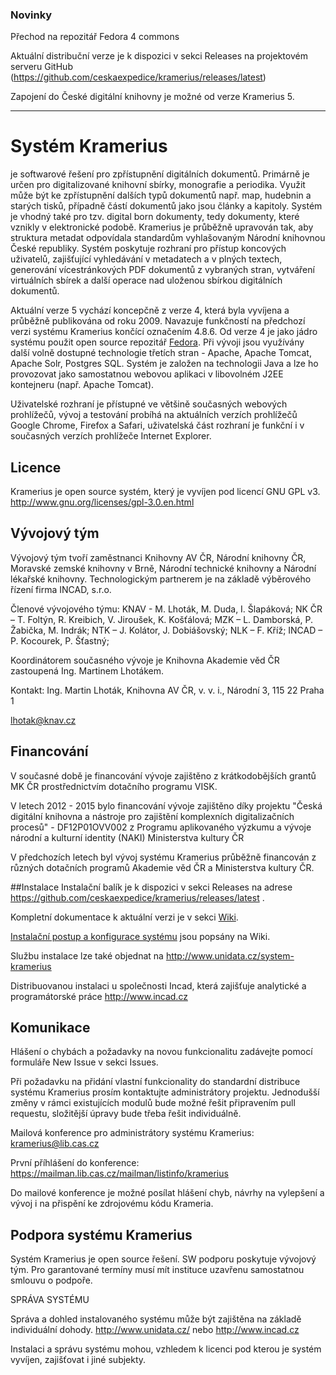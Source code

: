 ### Novinky

Přechod na repozitář Fedora 4 commons

Aktuální distribuční verze je k dispozici v sekci Releases na projektovém serveru GitHub (https://github.com/ceskaexpedice/kramerius/releases/latest)

Zapojení do České digitální knihovny je možné od verze Kramerius 5.

----

# Systém Kramerius 

je softwarové řešení pro zpřístupnění digitálních dokumentů. Primárně je určen pro digitalizované knihovní sbírky, monografie a periodika. Využit může být ke zpřístupnění dalších typů dokumentů např. map, hudebnin a starých tisků, případně částí dokumentů jako jsou články a kapitoly. Systém je vhodný také pro tzv. digital born dokumenty, tedy dokumenty, které vznikly v elektronické podobě. Kramerius je průběžně upravován tak, aby struktura metadat odpovídala standardům vyhlašovaným Národní knihovnou České republiky. Systém poskytuje rozhraní pro přístup koncových uživatelů, zajišťující vyhledávání v metadatech a v plných textech, generování vícestránkových PDF dokumentů z vybraných stran, vytváření virtuálních sbírek a další operace nad uloženou sbírkou digitálních dokumentů.

Aktuální verze 5 vychází koncepčně z verze 4, která byla vyvíjena a průběžně publikována od roku 2009. Navazuje funkčností na předchozí verzi systému Kramerius končící označením 4.8.6. Od verze 4 je jako jádro systému použit open source repozitář [Fedora](http://www.fedora-commons.org). Při vývoji jsou využívány další volně dostupné technologie třetích stran - Apache, Apache Tomcat, Apache Solr, Postgres SQL. Systém je založen na technologii Java a lze ho provozovat jako samostatnou webovou aplikaci v libovolném J2EE kontejneru (např. Apache Tomcat).

Uživatelské rozhraní je přístupné ve většině současných webových prohlížečů, vývoj a testování probíhá na aktuálních verzích prohlížečů Google Chrome, Firefox a Safari, uživatelská část rozhraní je funkční i v současných verzích prohlížeče Internet Explorer.

## Licence

Kramerius je open source systém, který je vyvíjen pod licencí GNU GPL v3. http://www.gnu.org/licenses/gpl-3.0.en.html

## Vývojový tým

Vývojový tým tvoří zaměstnanci Knihovny AV ČR, Národní knihovny ČR, Moravské zemské knihovny v Brně, Národní technické knihovny a Národní lékařské knihovny. Technologickým partnerem je na základě výběrového řízení firma INCAD, s.r.o.

Členové vývojového týmu:
KNAV - M. Lhoták, M. Duda, I. Šlapáková; 
NK ČR – T. Foltýn, R. Kreibich, V. Jiroušek, K. Košťálová; 
MZK – L. Damborská, P. Žabička, M. Indrák; 
NTK – J. Kolátor, J. Dobiášovský; 
NLK – F. Kříž; 
INCAD – P. Kocourek, P. Šťastný;

Koordinátorem současného vývoje je Knihovna Akademie věd ČR zastoupená Ing. Martinem Lhotákem.

Kontakt:
Ing. Martin Lhoták,
Knihovna AV ČR, v. v. i.,
Národní 3, 115 22 Praha 1

lhotak@knav.cz



## Financování

V současné době je financování vývoje zajištěno z krátkodobějších grantů MK ČR prostřednictvím dotačního programu VISK.

V letech 2012 - 2015 bylo financování vývoje zajištěno díky projektu "Česká digitální knihovna a nástroje pro zajištění komplexních digitalizačních procesů" - DF12P01OVV002 z Programu aplikovaného výzkumu a vývoje národní a kulturní identity (NAKI) Ministerstva kultury ČR

V předchozích letech byl vývoj systému Kramerius průběžně financován z různých dotačních programů Akademie věd ČR a Ministerstva kultury ČR. 


##Instalace
Instalační balík je k dispozici v sekci Releases na adrese https://github.com/ceskaexpedice/kramerius/releases/latest . 

Kompletní dokumentace k aktuální verzi je v sekci [Wiki](https://github.com/ceskaexpedice/kramerius/wiki).

[Instalační postup a konfigurace systému](https://github.com/ceskaexpedice/kramerius/wiki/Instalace) jsou popsány na Wiki.

Službu instalace lze také objednat na http://www.unidata.cz/system-kramerius

Distribuovanou instalaci u společnosti Incad, která zajišťuje analytické a programátorské práce http://www.incad.cz

## Komunikace
Hlášení o chybách a požadavky na novou funkcionalitu zadávejte pomocí formuláře New Issue v sekci Issues. 

Při požadavku na přidání vlastní funkcionality do standardní distribuce systému Kramerius prosím kontaktujte administrátory projektu. Jednodušší změny v rámci existujících modulů bude možné řešit připravením pull requestu, složitější úpravy bude třeba řešit individuálně.


Mailová konference pro administrátory systému Kramerius: kramerius@lib.cas.cz

První příhlášení do konference: https://mailman.lib.cas.cz/mailman/listinfo/kramerius

Do mailové konference je možné posílat hlášení chyb, návrhy na vylepšení a vývoj i na přispění ke zdrojovému kódu Krameria.


## Podpora systému Kramerius

Systém Kramerius je open source řešení. SW podporu poskytuje vývojový tým. Pro garantované termíny musí mít instituce uzavřenu samostatnou smlouvu o podpoře.

SPRÁVA SYSTÉMU

Správa a dohled instalovaného systému může být zajištěna na základě individuální dohody. http://www.unidata.cz/ nebo http://www.incad.cz

Instalaci a správu systému mohou, vzhledem k licenci pod kterou je systém vyvíjen, zajišťovat i jiné subjekty.

